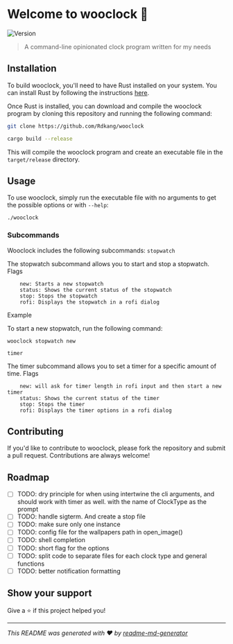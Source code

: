 # Welcome to wooclock 👋

![Version](https://img.shields.io/badge/version-1.0.2-blue.svg?cacheSeconds=2592000)

> A command-line opinionated clock program written for my needs

## Installation

To build wooclock, you'll need to have Rust installed on your system. You can install Rust by following the instructions [here](https://www.rust-lang.org/tools/install).

Once Rust is installed, you can download and compile the wooclock program by cloning this repository and running the following command:

```bash
git clone https://github.com/Rdkang/wooclock
```

```bash
cargo build --release
```

This will compile the wooclock program and create an executable file in the `target/release` directory.

## Usage

To use wooclock, simply run the executable file with no arguments to get the possible options or with `--help`:

```shell
./wooclock
```

### Subcommands

Wooclock includes the following subcommands:
`stopwatch`

The stopwatch subcommand allows you to start and stop a stopwatch.
Flags

```
    new: Starts a new stopwatch
    status: Shows the current status of the stopwatch
    stop: Stops the stopwatch
    rofi: Displays the stopwatch in a rofi dialog
```

Example

To start a new stopwatch, run the following command:

```shell
wooclock stopwatch new
```

`timer`

The timer subcommand allows you to set a timer for a specific amount of time.
Flags

```
    new: will ask for timer length in rofi input and then start a new timer
    status: Shows the current status of the timer
    stop: Stops the timer
    rofi: Displays the timer options in a rofi dialog
```

## Contributing

If you'd like to contribute to wooclock, please fork the repository and submit a pull request. Contributions are always welcome!

## Roadmap

- [ ] TODO: dry principle for when using intertwine the cli arguments, and should work with timer as well. with the name of ClockType as the prompt
- [ ] TODO: handle sigterm. And create a stop file
- [ ] TODO: make sure only one instance
- [ ] TODO: config file for the wallpapers path in open_image()
- [ ] TODO: shell completion
- [ ] TODO: short flag for the options
- [ ] TODO: split code to separate files for each clock type and general functions
- [ ] TODO: better notification formatting

## Show your support

Give a ⭐️ if this project helped you!

---

_This README was generated with ❤️ by [readme-md-generator](https://github.com/kefranabg/readme-md-generator)_

